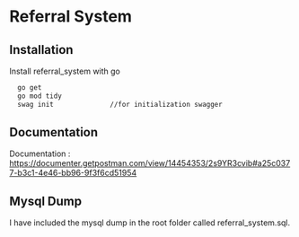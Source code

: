 # Referral System


## Installation

Install referral_system with go

```bash
  go get
  go mod tidy
  swag init              //for initialization swagger
```

## Documentation
Documentation : https://documenter.getpostman.com/view/14454353/2s9YR3cvib#a25c0377-b3c1-4e46-bb96-9f3f6cd51954 

## Mysql Dump
I have included the mysql dump in the root folder called referral_system.sql.
